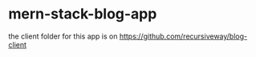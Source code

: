 # mern-stack-blog-app


the client folder for this app is on https://github.com/recursiveway/blog-client
